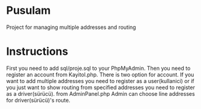 # Pusulam
Project for managing multiple addresses and routing

# Instructions

First you need to add sql/proje.sql to your PhpMyAdmin. Then you need to register an account from Kayitol.php. There is two option for account. If you want to add multiple addresses you need to register as a user(kullanici) or if you just want to show routing from specified addresses you need to register as a driver(sürücü). from AdminPanel.php Admin can choose line addresses for driver(sürücü)'s route. 

